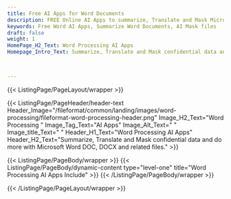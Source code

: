 ```yaml
---
title: Free AI Apps for Word Documents
description: FREE Online AI Apps to summarize, Translate and Mask Microsoft Word & OpenOffice file formats
keywords: Free Word AI Apps, Summarize Word Documents, AI Mask files
draft: false
weight: 1
HomePage_H2_Text: Word Processing AI Apps
Homepage_Intro_Text: Summarize, Translate and Mask confidential data and do more with Microsoft Word DOC, DOCX and related files.



---
```


{{< ListingPage/PageLayout/wrapper >}}

{{< ListingPage/PageHeader/header-text
Header_Image="/fileformat/common/landing/images/word-processing/fileformat-word-processing-header.png"
Image_H2_Text="Word Processing "
Image_Tag_Text="AI Apps"
Image_Alt_Text=" "
Image_title_Text=" "
Header_H1_Text="Word Processing AI Apps"
Header_H2_Text="Summarize, Translate and Mask confidential data and do more with Microsoft Word DOC, DOCX and related files." >}}

{{< ListingPage/PageBody/wrapper >}}
{{< ListingPage/PageBody/dynamic-content type="level-one" title="Word Processing AI Apps Include" >}}
{{< /ListingPage/PageBody/wrapper >}}

{{< /ListingPage/PageLayout/wrapper >}}
